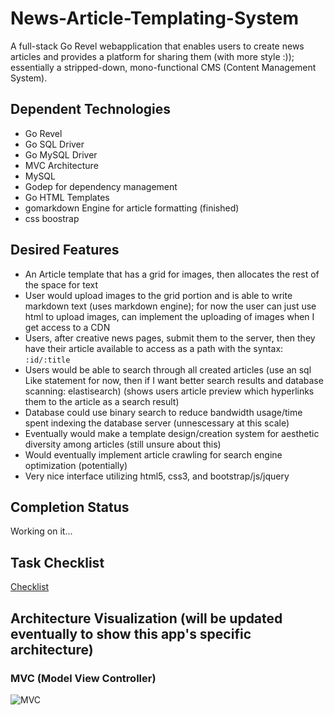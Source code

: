 # News-Article-Templating-System 

A full-stack Go Revel webapplication that enables users to create news articles and provides a platform for sharing them (with more style :)); essentially a stripped-down, mono-functional CMS (Content Management System).

## Dependent Technologies

- Go Revel 
- Go SQL Driver
- Go MySQL Driver
- MVC Architecture
- MySQL
- Godep for dependency management
- Go HTML Templates 
- gomarkdown Engine for article formatting (finished)
- css boostrap

## Desired Features

- An Article template that has a grid for images, then allocates the rest of the space for text
- User would upload images to the grid portion and is able to write markdown text (uses markdown engine); for now the user can just use html to upload images, can implement the uploading of images when I get access to a CDN
- Users, after creative news pages, submit them to the server, then they have their article available to access as a path with the syntax: `:id/:title`
- Users would be able to search through all created articles (use an sql Like statement for now, then if I want better search results and database scanning: elastisearch) (shows users article preview which hyperlinks them to the article as a search result)
- Database could use binary search to reduce bandwidth usage/time spent indexing the database server (unnescessary at this scale)
- Eventually would make a template design/creation system for aesthetic diversity among articles (still unsure about this)
- Would eventually implement article crawling for search engine optimization (potentially)
- Very nice interface utilizing html5, css3, and bootstrap/js/jquery

## Completion Status

Working on it...

## Task Checklist

[Checklist](checklist.md)

## Architecture Visualization (will be updated eventually to show this app's specific architecture)

### MVC (Model View Controller)

![MVC](https://upload.wikimedia.org/wikipedia/commons/thumb/a/a0/MVC-Process.svg/500px-MVC-Process.svg.png)
